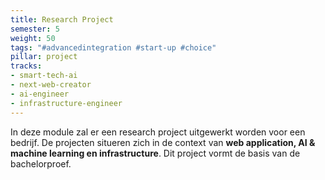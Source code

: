```yaml
---
title: Research Project
semester: 5
weight: 50
tags: "#advancedintegration #start-up #choice"
pillar: project
tracks:
- smart-tech-ai
- next-web-creator
- ai-engineer
- infrastructure-engineer
---
```


In deze module zal er een research project uitgewerkt worden voor een bedrijf. De projecten situeren zich in de context van **web application, AI & machine learning en infrastructure**. Dit project vormt de basis van de bachelorproef.
